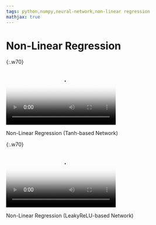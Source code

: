 ```yaml
---
tags: python,numpy,neural-network,non-linear regression
mathjax: true
---
```

# Non-Linear Regression

{:.w70}
<div class="video">
<video controls poster="assets/videos/non_linear_regression_tanh.png">
  <source src="assets/videos/non_linear_regression_tanh.webm" type="video/webm">
  <source src="assets/videos/non_linear_regression_tanh.ogv" type="video/ogg">
  <source src="assets/videos/non_linear_regression_tanh.mp4" type="video/mp4">
</video>
<p>Non-Linear Regression (Tanh-based Network)</p>
</div>

{:.w70}
<div class="video">
<video controls poster="assets/videos/non_linear_regression_leaky_relu.png">
  <source src="assets/videos/non_linear_regression_leaky_relu.webm" type="video/webm">
  <source src="assets/videos/non_linear_regression_leaky_relu.ogv" type="video/ogg">
  <source src="assets/videos/non_linear_regression_leaky_relu.mp4" type="video/mp4">
</video>
<p>Non-Linear Regression (LeakyReLU-based Network)</p>
</div>

